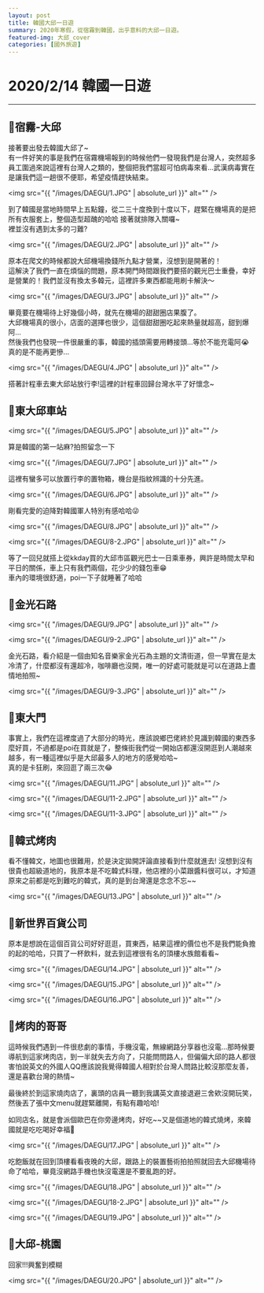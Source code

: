 ```yaml
---
layout: post
title: 韓國大邱一日遊
summary: 2020年寒假，從宿霧到韓國，出乎意料的大邱一日遊。
featured-img: 大邱_cover
categories: [國外旅遊]
---
```


# 2020/2/14 韓國一日遊

***

## 📍宿霧-大邱

接著要出發去韓國大邱了~<br>
有一件好笑的事是我們在宿霧機場報到的時候他們一發現我們是台灣人，突然超多員工圍過來說這裡有台灣人之類的，整個把我們當超可怕病毒來看…武漢病毒實在是讓我們這一趟很不便耶，希望疫情趕快結束。

<span class="image fit"><img src="{{ "/images/DAEGU/1.JPG" | absolute_url }}" alt="" /></span>

到了韓國是當地時間早上五點鐘，從二三十度換到十度以下，趕緊在機場真的是把所有衣服套上，整個造型超醜的哈哈
接著就排隊入關囉~<br>裡並沒有遇到太多的刁難?

<span class="image fit"><img src="{{ "/images/DAEGU/2.JPG" | absolute_url }}" alt="" /></span>

原本在爬文的時候都說大邱機場換錢所九點才營業，沒想到是開著的！<br>這解決了我們一直在煩惱的問題，原本開門時間跟我們要搭的觀光巴士重疊，幸好是營業的！我們並沒有換太多韓元，這裡許多東西都能用刷卡解決～

<span class="image fit"><img src="{{ "/images/DAEGU/3.JPG" | absolute_url }}" alt="" /></span>

畢竟要在機場待上好幾個小時，就先在機場的甜甜圈店果腹了。<br>
大邱機場真的很小，店面的選擇也很少，這個甜甜圈吃起來熱量就超高，甜到爆阿...<br>
然後我們也發現一件很嚴重的事，韓國的插頭需要用轉接頭…等於不能充電阿😭 真的是不能再更慘…

<span class="image fit"><img src="{{ "/images/DAEGU/4.JPG" | absolute_url }}" alt="" /></span>

搭著計程車去東大邱站放行李!這裡的計程車回歸台灣水平了好懷念~

## 📍東大邱車站

<span class="image fit"><img src="{{ "/images/DAEGU/5.JPG" | absolute_url }}" alt="" /></span>

算是韓國的第一站麻?拍照留念一下

<span class="image fit"><img src="{{ "/images/DAEGU/7.JPG" | absolute_url }}" alt="" /></span>

這裡有蠻多可以放置行李的置物箱，機台是指紋辨識的十分先進。

<span class="image fit"><img src="{{ "/images/DAEGU/6.JPG" | absolute_url }}" alt="" /></span>

剛看完愛的迫降對韓國軍人特別有感哈哈😜

<span class="image fit"><img src="{{ "/images/DAEGU/8.JPG" | absolute_url }}" alt="" /></span>

<span class="image fit"><img src="{{ "/images/DAEGU/8-2.JPG" | absolute_url }}" alt="" /></span>

等了一回兒就搭上從kkday買的大邱市區觀光巴士一日乘車券，興許是時間太早和平日的關係，車上只有我們兩個，花少少的錢包車😁<br>
車內的環境很舒適，poi一下子就睡著了哈哈

## 📍金光石路

<span class="image fit"><img src="{{ "/images/DAEGU/9.JPG" | absolute_url }}" alt="" /></span>

<span class="image fit"><img src="{{ "/images/DAEGU/9-2.JPG" | absolute_url }}" alt="" /></span>

金光石路，看介紹是一個由知名音樂家金光石為主題的文清街道，但一早實在是太冷清了，什麼都沒有還超冷，咖啡廳也沒開，唯一的好處可能就是可以在道路上盡情地拍照~

<span class="image fit"><img src="{{ "/images/DAEGU/9-3.JPG" | absolute_url }}" alt="" /></span>

## 📍東大門

事實上，我們在這裡度過了大部分的時光，應該說鄉巴佬終於見識到韓國的東西多麼好買，不過都是poi在買就是了，整條街我們從一開始店都還沒開逛到人潮越來越多，有一種這裡似乎是大邱最多人的地方的感覺哈哈~<br>
真的是卡狂刷，來回逛了兩三次😂

<span class="image fit"><img src="{{ "/images/DAEGU/11.JPG" | absolute_url }}" alt="" /></span>

<span class="image fit"><img src="{{ "/images/DAEGU/11-2.JPG" | absolute_url }}" alt="" /></span>

<span class="image fit"><img src="{{ "/images/DAEGU/11-3.JPG" | absolute_url }}" alt="" /></span>

## 📍韓式烤肉

看不懂韓文，地圖也很難用，於是決定拋開評論直接看到什麼就進去!
沒想到沒有很貴也超級道地的，我原本是不吃韓式料理，他店裡的小菜跟醬料很可以，才知道原來之前都是吃到難吃的韓式，真的是到台灣還是念念不忘~~

<span class="image fit"><img src="{{ "/images/DAEGU/13.JPG" | absolute_url }}" alt="" /></span>

## 📍新世界百貨公司

原本是想說在這個百貨公司好好逛逛，買東西，結果這裡的價位也不是我們能負擔的起的哈哈，只買了一杯飲料，就去到這裡很有名的頂樓水族館看看~

<span class="image fit"><img src="{{ "/images/DAEGU/14.JPG" | absolute_url }}" alt="" /></span>

<span class="image fit"><img src="{{ "/images/DAEGU/15.JPG" | absolute_url }}" alt="" /></span>

<span class="image fit"><img src="{{ "/images/DAEGU/16.JPG" | absolute_url }}" alt="" /></span>

## 📍烤肉的哥哥

這時候我們遇到一件很悲劇的事情，手機沒電，無線網路分享器也沒電...那時候要導航到這家烤肉店，到一半就失去方向了，只能問問路人，但偏偏大邱的路人都很害怕說英文的外國人QQ應該說我覺得韓國人相對於台灣人問路比較沒那麼友善，還是喜歡台灣的熱情~

最後終於到這家燒肉店了，裏頭的店員一聽到我講英文直接退避三舍欸沒開玩笑，然後丟了張中文menu就趕緊離開，有點有趣哈哈!

如同店名，就是會派個歐巴在你旁邊烤肉，好吃~~又是個道地的韓式燒烤，來韓國就是吃吃喝好幸福🥰 

<span class="image fit"><img src="{{ "/images/DAEGU/17.JPG" | absolute_url }}" alt="" /></span>

吃飽飯就在回到頂樓看看夜晚的大邱，跟路上的裝置藝術拍拍照就回去大邱機場待命了哈哈，畢竟沒網路手機也快沒電還是不要亂跑的好。

<span class="image fit"><img src="{{ "/images/DAEGU/18.JPG" | absolute_url }}" alt="" /></span>

<span class="image fit"><img src="{{ "/images/DAEGU/18-2.JPG" | absolute_url }}" alt="" /></span>

<span class="image fit"><img src="{{ "/images/DAEGU/19.JPG" | absolute_url }}" alt="" /></span>

## 📍大邱-桃園

回家!!!興奮到模糊

<span class="image fit"><img src="{{ "/images/DAEGU/20.JPG" | absolute_url }}" alt="" /></span>